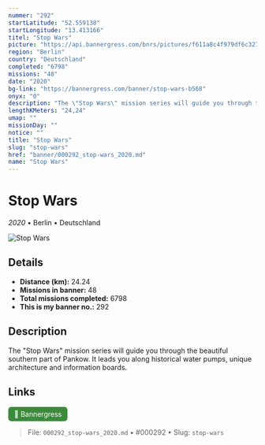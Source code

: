 ```yaml
---
nummer: "292"
startLatitude: "52.559138"
startLongitude: "13.413166"
titel: "Stop Wars"
picture: "https://api.bannergress.com/bnrs/pictures/f611a8c4f979df6c3271da63c8f41858"
region: "Berlin"
country: "Deutschland"
completed: "6798"
missions: "48"
date: "2020"
bg-link: "https://bannergress.com/banner/stop-wars-b568"
onyx: "0"
description: "The \"Stop Wars\" mission series will guide you through the beautiful southern part of Pankow. It leads you along historical water pumps, unique architecture and information boards."
lengthKMeters: "24,24"
umap: ""
missionDay: ""
notice: ""
title: "Stop Wars"
slug: "stop-wars"
href: "banner/000292_stop-wars_2020.md"
name: "Stop Wars"
---
```

# Stop Wars

*2020* • Berlin • Deutschland

![Stop Wars](https://api.bannergress.com/bnrs/pictures/f611a8c4f979df6c3271da63c8f41858)



## Details
- **Distance (km):** 24.24
- **Missions in banner:** 48
- **Total missions completed:** 6798
- **This is my banner no.:** 292



## Description
The "Stop Wars" mission series will guide you through the beautiful southern part of Pankow. It leads you along historical water pumps, unique architecture and information boards.



## Links
<a href="https://bannergress.com/banner/stop-wars-b568" target="_blank" style="display:inline-block;margin-right:8px;padding:6px 12px;background:#3c8b3c;color:#fff;text-decoration:none;border-radius:6px;">🔗 Bannergress</a>



> File: `000292_stop-wars_2020.md`
> • #000292
> • Slug: `stop-wars`
